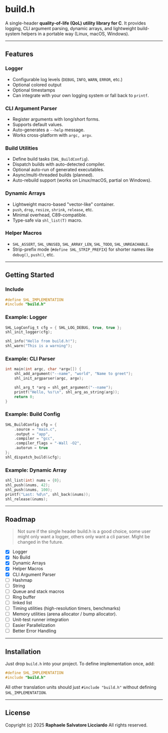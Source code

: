 # build.h

A single-header **quality-of-life (QoL) utility library for C**. It provides logging, CLI argument parsing, dynamic arrays, and lightweight build-system helpers in a portable way (Linux, macOS, Windows).

---

## Features

### Logger

  - Configurable log levels (`DEBUG`, `INFO`, `WARN`, `ERROR`, etc.)
  - Optional colored output
  - Optional timestamps
  - Can integrate with your own logging system or fall back to `printf`.

### CLI Argument Parser

  - Register arguments with long/short forms.
  - Supports default values.
  - Auto-generates a `--help` message.
  - Works cross-platform with `argc, argv`.

### Build Utilities

  - Define build tasks (`SHL_BuildConfig`).
  - Dispatch builds with auto-detected compiler.
  - Optional auto-run of generated executables.
  - Async/multi-threaded builds (planned).
  - Auto-rebuild support (works on Linux/macOS, partial on Windows).

### Dynamic Arrays

  - Lightweight macro-based "vector-like" container.
  - `push`, `drop`, `resize`, `shrink`, `release`, etc.
  - Minimal overhead, C89-compatible.
  - Type-safe via `shl_list(T)` macro.

### Helper Macros

  - `SHL_ASSERT`, `SHL_UNUSED`, `SHL_ARRAY_LEN`, `SHL_TODO`, `SHL_UNREACHABLE`.
  - Strip-prefix mode (`#define SHL_STRIP_PREFIX`) for shorter names like `debug()`, `push()`, etc.

---

## Getting Started

### Include

```c
#define SHL_IMPLEMENTATION
#include "build.h"
```

### Example: Logger

```c
SHL_LogConfig_t cfg = { SHL_LOG_DEBUG, true, true };
shl_init_logger(cfg);

shl_info("Hello from build.h!");
shl_warn("This is a warning");
```

### Example: CLI Parser

```c
int main(int argc, char *argv[]) {
    shl_add_argument("--name", "world", "Name to greet");
    shl_init_argparser(argc, argv);

    shl_arg_t *arg = shl_get_argument("--name");
    printf("Hello, %s!\n", shl_arg_as_string(arg));
    return 0;
}
```

### Example: Build Config

```c
SHL_BuildConfig cfg = {
    .source = "main.c",
    .output = "app",
    .compiler = "gcc",
    .compiler_flags = "-Wall -O2",
    .autorun = true
};
shl_dispatch_build(&cfg);
```

### Example: Dynamic Array

```c
shl_list(int) nums = {0};
shl_push(&nums, 42);
shl_push(&nums, 100);
printf("Last: %d\n", shl_back(&nums));
shl_release(&nums);
```

---

##  Roadmap

> Not sure if the single header build.h is a good choice, some user might only want a logger, others only want a cli parser. Might be changed in the future.

- [x] Logger
- [x] No Build
- [x] Dynamic Arrays
- [x] Helper Macros
- [x] CLI Argument Parser
- [ ] Hashmap
- [ ] String
- [ ] Queue and stack macros
- [ ] Ring buffer
- [ ] linked list
- [ ] Timing utilities (high-resolution timers, benchmarks)
- [ ] Memory utilities (arena allocator / bump allocator).
- [ ] Unit-test runner integration
- [ ] Easier Parallelization
- [ ] Better Error Handling

---

## Installation

Just drop `build.h` into your project.
To define implementation once, add:

```c
#define SHL_IMPLEMENTATION
#include "build.h"
```

All other translation units should just `#include "build.h"` without defining `SHL_IMPLEMENTATION`.

---

## License

Copyright (c) 2025 **Raphaele Salvatore Licciardo**
All rights reserved.
